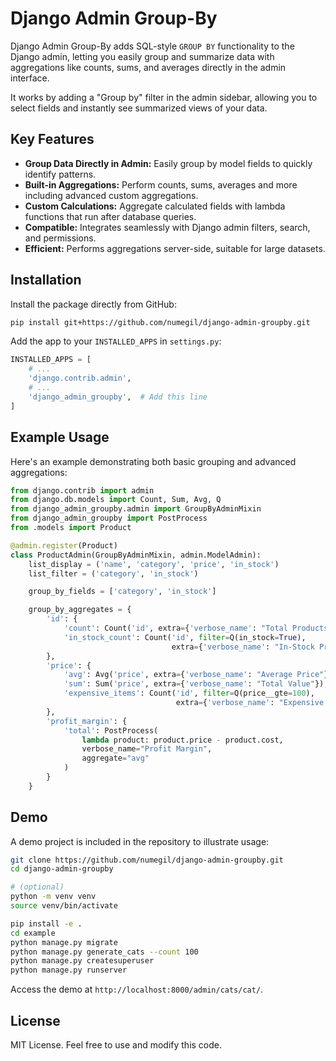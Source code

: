 # Django Admin Group-By

Django Admin Group-By adds SQL-style `GROUP BY` functionality to the Django admin, letting you easily group and summarize data with aggregations like counts, sums, and averages directly in the admin interface.

It works by adding a "Group by" filter in the admin sidebar, allowing you to select fields and instantly see summarized views of your data.

## Key Features

* **Group Data Directly in Admin:** Easily group by model fields to quickly identify patterns.
* **Built-in Aggregations:** Perform counts, sums, averages and more including advanced custom aggregations.
* **Custom Calculations:** Aggregate calculated fields with lambda functions that run after database queries.
* **Compatible:** Integrates seamlessly with Django admin filters, search, and permissions.
* **Efficient:** Performs aggregations server-side, suitable for large datasets.

## Installation

Install the package directly from GitHub:

```bash
pip install git+https://github.com/numegil/django-admin-groupby.git
```

Add the app to your `INSTALLED_APPS` in `settings.py`:

```python
INSTALLED_APPS = [
    # ...
    'django.contrib.admin',
    # ...
    'django_admin_groupby',  # Add this line
]
```

## Example Usage

Here's an example demonstrating both basic grouping and advanced aggregations:

```python
from django.contrib import admin
from django.db.models import Count, Sum, Avg, Q
from django_admin_groupby.admin import GroupByAdminMixin
from django_admin_groupby import PostProcess
from .models import Product

@admin.register(Product)
class ProductAdmin(GroupByAdminMixin, admin.ModelAdmin):
    list_display = ('name', 'category', 'price', 'in_stock')
    list_filter = ('category', 'in_stock')

    group_by_fields = ['category', 'in_stock']

    group_by_aggregates = {
        'id': {
            'count': Count('id', extra={'verbose_name': "Total Products"}),
            'in_stock_count': Count('id', filter=Q(in_stock=True),
                                    extra={'verbose_name': "In-Stock Products"}),
        },
        'price': {
            'avg': Avg('price', extra={'verbose_name': "Average Price"}),
            'sum': Sum('price', extra={'verbose_name': "Total Value"}),
            'expensive_items': Count('id', filter=Q(price__gte=100),
                                     extra={'verbose_name': "Expensive Items (>= $100)"}),
        },
        'profit_margin': {
            'total': PostProcess(
                lambda product: product.price - product.cost,
                verbose_name="Profit Margin",
                aggregate="avg"
            )
        }
    }
```

## Demo

A demo project is included in the repository to illustrate usage:

```bash
git clone https://github.com/numegil/django-admin-groupby.git
cd django-admin-groupby

# (optional)
python -m venv venv
source venv/bin/activate

pip install -e .
cd example
python manage.py migrate
python manage.py generate_cats --count 100
python manage.py createsuperuser
python manage.py runserver
```

Access the demo at `http://localhost:8000/admin/cats/cat/`.

## License

MIT License. Feel free to use and modify this code.
